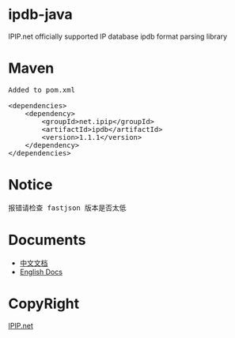 # ipdb-java
IPIP.net officially supported IP database ipdb format parsing library

# Maven 
<pre>
Added to pom.xml

&lt;dependencies&gt;
    &lt;dependency>
        &lt;groupId>net.ipip&lt;/groupId&gt;
        &lt;artifactId>ipdb&lt;/artifactId&gt;
        &lt;version>1.1.1&lt;/version&gt;
    &lt;/dependency&gt;
&lt;/dependencies&gt;
</pre>

# Notice
<pre>
报错请检查 fastjson 版本是否太低
</pre>
# Documents
* [中文文档](https://github.com/ipipdotnet/ipdb-java/blob/master/README_zh.md)
* [English Docs](https://github.com/ipipdotnet/ipdb-java/blob/master/README_en.md)

# CopyRight
[IPIP.net](https://www.ipip.net)